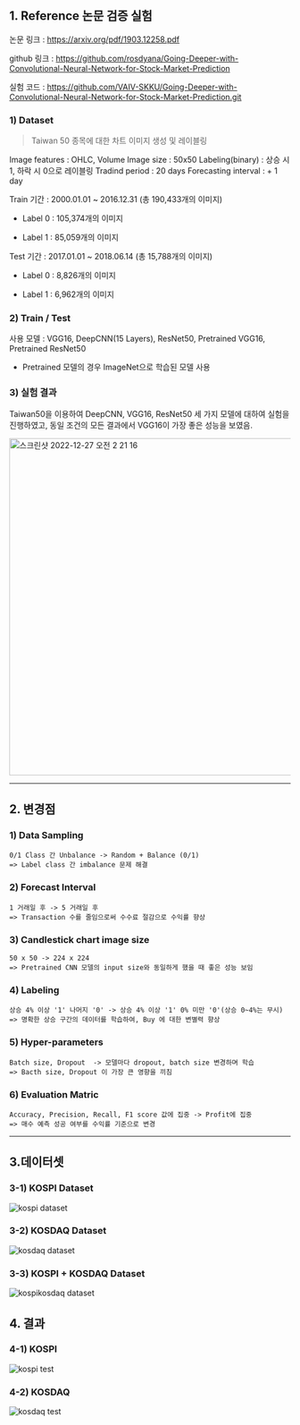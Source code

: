## 1. Reference 논문 검증 실험
논문 링크 : https://arxiv.org/pdf/1903.12258.pdf

github 링크 : https://github.com/rosdyana/Going-Deeper-with-Convolutional-Neural-Network-for-Stock-Market-Prediction

실험 코드 : https://github.com/VAIV-SKKU/Going-Deeper-with-Convolutional-Neural-Network-for-Stock-Market-Prediction.git


### 1) Dataset
> Taiwan 50 종목에 대한 차트 이미지 생성 및 레이블링

Image features : OHLC, Volume
Image size : 50x50
Labeling(binary) : 상승 시 1, 하락 시 0으로 레이블링
Tradind period : 20 days
Forecasting interval : + 1 day
    
Train 기간 : 2000.01.01 ~ 2016.12.31 (총 190,433개의 이미지)

- Label 0 : 105,374개의 이미지

- Label 1 : 85,059개의 이미지

Test 기간 : 2017.01.01 ~ 2018.06.14 (총 15,788개의 이미지)

- Label 0 : 8,826개의 이미지

- Label 1 : 6,962개의 이미지


### 2) Train / Test
사용 모델 : VGG16, DeepCNN(15 Layers), ResNet50, Pretrained VGG16, Pretrained ResNet50

* Pretrained 모델의 경우 ImageNet으로 학습된 모델 사용


### 3) 실험 결과
Taiwan50을 이용하여 DeepCNN, VGG16, ResNet50 세 가지 모델에 대하여 실험을 진행하였고, 동일 조건의 모든 결과에서 VGG16이 가장 좋은 성능을 보였음.

<img width="603" alt="스크린샷 2022-12-27 오전 2 21 16" src="https://user-images.githubusercontent.com/100757275/209571310-7b977ffe-b86f-442e-b8d7-146cbbf26317.png">

---

## 2. 변경점

### 1) Data Sampling 

    0/1 Class 간 Unbalance -> Random + Balance (0/1)
    => Label class 간 imbalance 문제 해결

### 2) Forecast Interval

    1 거래일 후 -> 5 거래일 후
    => Transaction 수를 줄임으로써 수수료 절감으로 수익률 향상


### 3) Candlestick chart image size

    50 x 50 -> 224 x 224
    => Pretrained CNN 모델의 input size와 동일하게 했을 때 좋은 성능 보임


### 4) Labeling

    상승 4% 이상 '1' 나머지 '0' -> 상승 4% 이상 '1' 0% 미만 '0'(상승 0~4%는 무시)
    => 명확한 상승 구간의 데이터를 학습하여, Buy 에 대한 변별력 향상


### 5) Hyper-parameters

    Batch size, Dropout  -> 모델마다 dropout, batch size 변경하며 학습
    => Bacth size, Dropout 이 가장 큰 영향을 끼침


### 6) Evaluation Matric

    Accuracy, Precision, Recall, F1 score 값에 집중 -> Profit에 집중
    => 매수 예측 성공 여부를 수익률 기준으로 변경
    
---
## 3.데이터셋

### 3-1) KOSPI Dataset
![kospi dataset](https://user-images.githubusercontent.com/82187742/209559303-77f18df2-c866-420f-b72d-f9db4b92f3a8.png)

### 3-2) KOSDAQ Dataset
![kosdaq dataset](https://user-images.githubusercontent.com/82187742/209559304-aba211b3-088f-4a41-8f45-d5ad598646bb.png)

### 3-3) KOSPI + KOSDAQ Dataset
![kospikosdaq dataset](https://user-images.githubusercontent.com/82187742/209559301-dfe214b1-e491-46bf-ad95-26ab2ff7fb36.png)

## 4. 결과

### 4-1) KOSPI
![kospi test](https://user-images.githubusercontent.com/82187742/209559307-d6b1ee7b-607a-4c3d-80f1-fccc5a613048.png)

### 4-2) KOSDAQ
![kosdaq test](https://user-images.githubusercontent.com/82187742/209559245-19bd98b9-ec54-459b-b7a5-af97aee88507.png)
